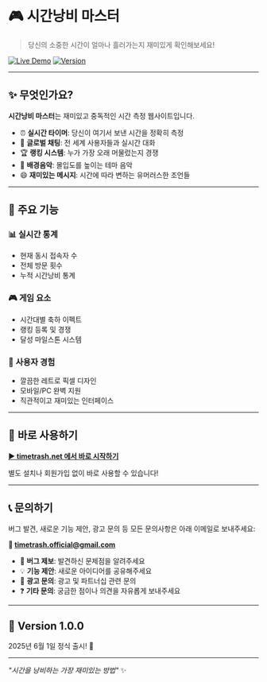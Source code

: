 # 🎮 시간낭비 마스터

> 당신의 소중한 시간이 얼마나 흘러가는지 재미있게 확인해보세요!

[![Live Demo](https://img.shields.io/badge/🌐_Live_Demo-timetrash.net-brightgreen)](https://timetrash.net)
[![Version](https://img.shields.io/badge/Version-1.0.0-blue)](https://github.com/your-username/timewaster-project)

---

## ✨ 무엇인가요?

**시간낭비 마스터**는 재미있고 중독적인 시간 측정 웹사이트입니다. 

- ⏰ **실시간 타이머**: 당신이 여기서 보낸 시간을 정확히 측정
- 💬 **글로벌 채팅**: 전 세계 사용자들과 실시간 대화
- 🏆 **랭킹 시스템**: 누가 가장 오래 머물렀는지 경쟁
- 🎵 **배경음악**: 몰입도를 높이는 테마 음악
- 😄 **재미있는 메시지**: 시간에 따라 변하는 유머러스한 조언들

---

## 🎯 주요 기능

### 📊 **실시간 통계**
- 현재 동시 접속자 수
- 전체 방문 횟수
- 누적 시간낭비 통계

### 🎮 **게임 요소**
- 시간대별 축하 이펙트
- 랭킹 등록 및 경쟁
- 달성 마일스톤 시스템

### 💫 **사용자 경험**
- 깔끔한 레트로 픽셀 디자인
- 모바일/PC 완벽 지원
- 직관적이고 재미있는 인터페이스

---

## 🚀 바로 사용하기

**[▶️ timetrash.net 에서 바로 시작하기](https://timetrash.net)**

별도 설치나 회원가입 없이 바로 사용할 수 있습니다!

---

## 📞 문의하기

버그 발견, 새로운 기능 제안, 광고 문의 등 모든 문의사항은 아래 이메일로 보내주세요:

**📧 timetrash.official@gmail.com**

- 🐛 **버그 제보**: 발견하신 문제점을 알려주세요
- 💡 **기능 제안**: 새로운 아이디어를 공유해주세요  
- 📢 **광고 문의**: 광고 및 파트너십 관련 문의
- ❓ **기타 문의**: 궁금한 점이나 의견을 자유롭게 보내주세요

---

## 🎉 Version 1.0.0

2025년 6월 1일 정식 출시! 🎊

---

*"시간을 낭비하는 가장 재미있는 방법"* ✨

